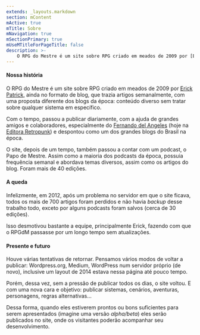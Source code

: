 ```yaml
---
extends: _layouts.markdown
section: mContent
mActive: true
mTitle: Sobre
mNavigation: true
mSectionPrimary: true
mUseMTitleForPageTitle: false
description: >-
    O RPG do Mestre é um site sobre RPG criado em meados de 2009 por [Erick Patrick], ainda no formato de blog, que trazia artigos semanalmente, com uma proposta diferente dos blogs da época: conteúdo diverso sem tratar sobre qualquer sistema em específico.
---
```


#### Nossa história

O RPG do Mestre é um site sobre RPG criado em meados de 2009 por [Erick Patrick], ainda no formato de blog, que trazia artigos semanalmente, com uma proposta diferente dos blogs da época: conteúdo diverso sem tratar sobre qualquer sistema em específico.

Com o tempo, passou a publicar diariamente, com a ajuda de grandes amigos e colaboradores, especialmente do [Fernando del Angeles] (hoje na [Editora Retropunk]) e despontou como um dos grandes blogs do Brasil na época.

O site, depois de um tempo, também passou a contar com um podcast, o Papo de Mestre. Assim como a maioria dos podcasts da época, possuia frequência semanal e abordava temas diversos, assim como os artigos do blog. Foram mais de 40 edições.

#### A queda

Infelizmente, em 2012, após um problema no servidor em que o site ficava, todos os mais de 700 artigos foram perdidos e não havia *backup* desse trabalho todo, exceto por alguns podcasts foram salvos (cerca de 30 edições).

Isso desmotivou bastante a equipe, principalmente Erick, fazendo com que o RPGdM passasse por um longo tempo sem atualizações.

#### Presente e futuro

Houve várias tentativas de retornar. Pensamos vários modos de voltar a publicar: Wordpress.org, Medium, WordPress num servidor próprio (de novo), inclusive um layout de 2014 estava nessa página até pouco tempo.

Porém, dessa vez, sem a pressão de publicar todos os dias, o site voltou. E com uma nova cara e objetivo: publicar sistemas, cenários, aventuras, personagens, regras alternativas...

Dessa forma, quando eles estiverem prontos ou bons suficientes para serem apresentados (imagine uma versão *alpha/beta*) eles serão publicados no site, onde os visitantes poderão acompanhar seu desenvolvimento.

[Erick Patrick]: https://twitter.com/erickpatrick
[Fernando del Angeles]: https://twitter.com/delAngeles
[Editora Retropunk]: http://retropunk.net/